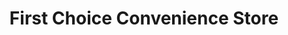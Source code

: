 ---
title: "First Choice Convenience Store"
url: /derby/first-choice-convenience-store/
shop: Lebensmittel
---